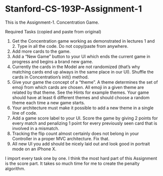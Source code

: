 # Stanford-CS-193P-Assignment-1

This is the Assignment-1. Concentration Game. 

Required Tasks (copied and paste from original)
1. Get the Concentration game working as demonstrated in lectures 1 and 2. Type in all
the code. Do not copy/paste from anywhere.
2. Add more cards to the game.
3. Add a “New Game” button to your UI which ends the current game in progress and
begins a brand new game.
4. Currently the cards in the Model are not randomized (that’s why matching cards end
up always in the same place in our UI). Shuffle the cards in Concentration’s init()
method.
5. Give your game the concept of a “theme”. A theme determines the set of emoji from
which cards are chosen. All emoji in a given theme are related by that theme. See the
Hints for example themes. Your game should have at least 6 different themes and
should choose a random theme each time a new game starts.
6. Your architecture must make it possible to add a new theme in a single line of code.
7. Add a game score label to your UI. Score the game by giving 2 points for every match
and penalizing 1 point for every previously seen card that is involved in a mismatch.
8. Tracking the flip count almost certainly does not belong in your Controller in a proper
MVC architecture. Fix that.
9. All new UI you add should be nicely laid out and look good in portrait mode on an
iPhone X.

I import every task one by one. I think the most hard part of this Assignment is the score part. 
It takes so much time for me to create the penalty algorithm.


